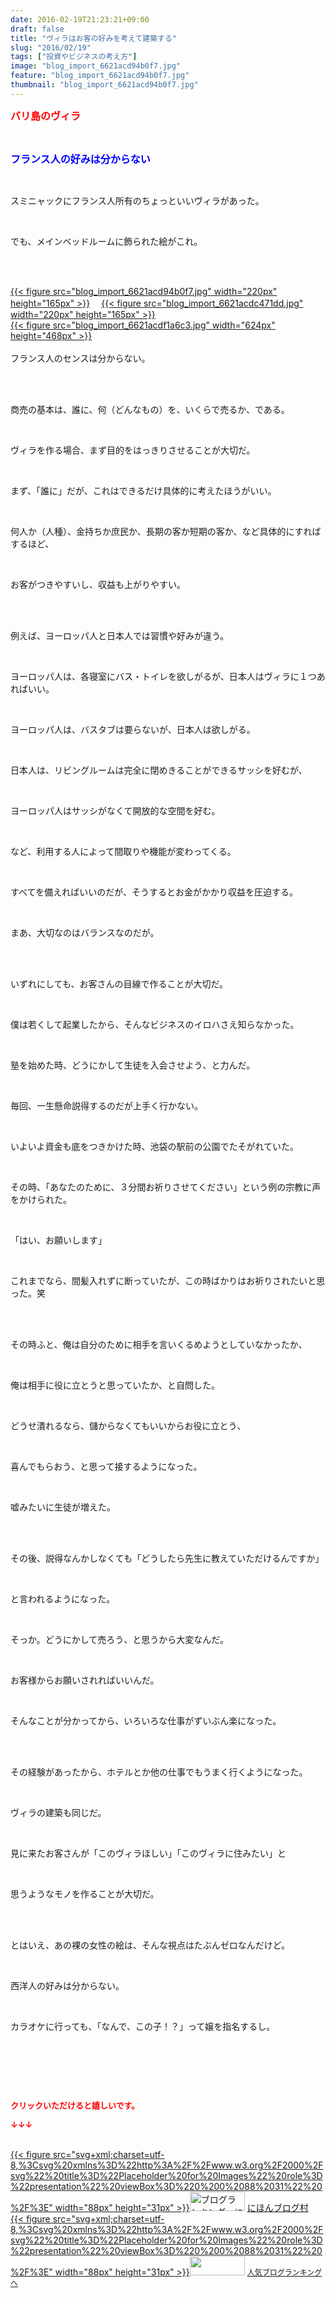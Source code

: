 ```yaml
---
date: 2016-02-19T21:23:21+09:00
draft: false
title: "ヴィラはお客の好みを考えて建築する"
slug: "2016/02/19"
tags: ["投資やビジネスの考え方"]
image: "blog_import_6621acd94b0f7.jpg"
feature: "blog_import_6621acd94b0f7.jpg"
thumbnail: "blog_import_6621acd94b0f7.jpg"
---
```

<p><font color="#ff0000" size="3"><strong>バリ島のヴィラ</strong></font></p><br/><p><font color="#0000ff" size="3"><strong>フランス人の好みは分からない</strong></font></p><br/><p>スミニャックにフランス人所有のちょっといいヴィラがあった。</p><br/><p>でも、メインベッドルームに飾られた絵がこれ。</p><br/><p><br/><a href="blog_import_6621acdaa9f52.jpg">{{< figure src="blog_import_6621acd94b0f7.jpg" width="220px" height="165px" >}}</a> 　<a href="blog_import_6621acdd8e517.jpg">{{< figure src="blog_import_6621acdc471dd.jpg" width="220px" height="165px" >}}</a> <br/><a href="blog_import_6621ace03862b.jpg">{{< figure src="blog_import_6621acdf1a6c3.jpg" width="624px" height="468px" >}}</a> <br/><br/>フランス人のセンスは分からない。</p><br/><p><br/>商売の基本は、誰に、何（どんなもの）を、いくらで売るか、である。</p><br/><p>ヴィラを作る場合、まず目的をはっきりさせることが大切だ。</p><br/><p>まず、「誰に」だが、これはできるだけ具体的に考えたほうがいい。</p><br/><p>何人か（人種）、金持ちか庶民か、長期の客か短期の客か、など具体的にすればするほど、</p><br/><p>お客がつきやすいし、収益も上がりやすい。</p><br/><br/><p>例えば、ヨーロッパ人と日本人では習慣や好みが違う。</p><br/><p>ヨーロッパ人は、各寝室にバス・トイレを欲しがるが、日本人はヴィラに１つあればいい。</p><br/><p>ヨーロッパ人は、バスタブは要らないが、日本人は欲しがる。</p><br/><p>日本人は、リビングルームは完全に閉めきることができるサッシを好むが、</p><br/><p>ヨーロッパ人はサッシがなくて開放的な空間を好む。</p><br/><p>など、利用する人によって間取りや機能が変わってくる。</p><br/><p>すべてを備えればいいのだが、そうするとお金がかかり収益を圧迫する。</p><br/><p>まあ、大切なのはバランスなのだが。</p><br/><p><br/>いずれにしても、お客さんの目線で作ることが大切だ。</p><br/><p>僕は若くして起業したから、そんなビジネスのイロハさえ知らなかった。</p><br/><p>塾を始めた時、どうにかして生徒を入会させよう、と力んだ。</p><br/><p>毎回、一生懸命説得するのだが上手く行かない。</p><br/><p>いよいよ資金も底をつきかけた時、池袋の駅前の公園でたそがれていた。</p><br/><p>その時、「あなたのために、３分間お祈りさせてください」という例の宗教に声をかけられた。</p><br/><p>「はい、お願いします」</p><br/><p>これまでなら、間髪入れずに断っていたが、この時ばかりはお祈りされたいと思った。笑</p><br/><br/><p>その時ふと、俺は自分のために相手を言いくるめようとしていなかったか、</p><br/><p>俺は相手に役に立とうと思っていたか、と自問した。</p><br/><p>どうせ潰れるなら、儲からなくてもいいからお役に立とう、</p><br/><p>喜んでもらおう、と思って接するようになった。</p><br/><p>嘘みたいに生徒が増えた。</p><br/><br/><p>その後、説得なんかしなくても「どうしたら先生に教えていただけるんですか」</p><br/><p>と言われるようになった。</p><br/><p>そっか。どうにかして売ろう、と思うから大変なんだ。</p><br/><p>お客様からお願いされればいいんだ。</p><br/><p>そんなことが分かってから、いろいろな仕事がずいぶん楽になった。</p><br/><p><br/>その経験があったから、ホテルとか他の仕事でもうまく行くようになった。</p><br/><p>ヴィラの建築も同じだ。</p><br/><p>見に来たお客さんが「このヴィラほしい」「このヴィラに住みたい」と</p><br/><p>思うようなモノを作ることが大切だ。</p><br/><p><br/>とはいえ、あの裸の女性の絵は、そんな視点はたぶんゼロなんだけど。</p><br/><p>西洋人の好みは分からない。</p><br/><p>カラオケに行っても、「なんで、この子！？」って嬢を指名するし。</p><br/><p><br/></p><br/><p><font color="#ff0000" size="2"><strong>クリックいただけると嬉しいです。<br/></strong></font></p><p><font color="#ff0000" size="2"><strong>↓↓↓</strong></font></p><p><br/><a href="http://www.blogmura.com/ranking.html" target="_blank">{{< figure src="svg+xml;charset=utf-8,%3Csvg%20xmlns%3D%22http%3A%2F%2Fwww.w3.org%2F2000%2Fsvg%22%20title%3D%22Placeholder%20for%20Images%22%20role%3D%22presentation%22%20viewBox%3D%220%200%2088%2031%22%20%2F%3E" width="88px" height="31px" >}}<noscript><img border="0" alt="ブログランキング・にほんブログ村へ" src="https://img-proxy.blog-video.jp/images?url=http%3A%2F%2Fwww.blogmura.com%2Fimg%2Fwww88_31.gif" width="88" height="31"></noscript></a> <a href="http://www.blogmura.com/ranking.html" target="_blank">にほんブログ村</a> <br/><a title="人気ブログランキングへ" href="link.php?1804582">{{< figure src="svg+xml;charset=utf-8,%3Csvg%20xmlns%3D%22http%3A%2F%2Fwww.w3.org%2F2000%2Fsvg%22%20title%3D%22Placeholder%20for%20Images%22%20role%3D%22presentation%22%20viewBox%3D%220%200%2088%2031%22%20%2F%3E" width="88px" height="31px" >}}<noscript><img border="0" src="https://blog.with2.net/img/banner/banner_22.gif" width="88" height="31"></noscript></a> <a style="FONT-SIZE: 12px" href="link.php?1804582">人気ブログランキングへ</a> </p>

